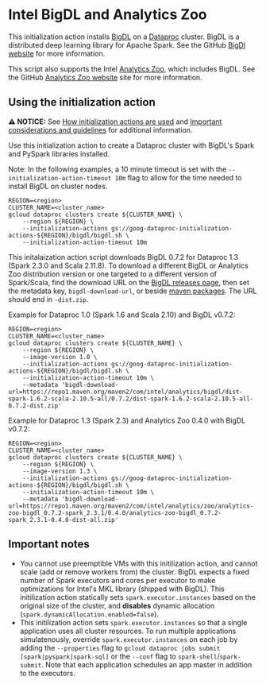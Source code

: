 # Intel BigDL and Analytics Zoo

This initialization action installs [BigDL](https://github.com/intel-analytics/BigDL) on a [Dataproc](https://cloud.google.com/dataproc) cluster. BigDL is a distributed deep learning library for Apache Spark. See the GitHub [BigDl website](https://bigdl-project.github.io/) for more information.

This script also supports the Intel [Analytics Zoo](https://software.intel.com/content/www/us/en/develop/topics/ai/analytics-zoo.html),
which includes BigDL. See the GitHub [Analytics Zoo website](https://analytics-zoo.github.io) site for more information.

## Using the initialization action

**:warning: NOTICE:** See [How initialization actions are used](/README.md#how-initialization-actions-are-used) and [Important considerations and guidelines](https://cloud.google.com/dataproc/docs/concepts/configuring-clusters/init-actions#important_considerations_and_guidelines) for additional information.

Use this initialization action to create a Dataproc cluster with BigDL's Spark and PySpark libraries installed.

Note: In the following examples, a 10 minute timeout is set with the `--initialization-action-timeout 10m` flag to allow for the time needed to install BigDL on cluster nodes.

```
REGION=<region>
CLUSTER_NAME=<cluster_name>
gcloud dataproc clusters create ${CLUSTER_NAME} \
    --region ${REGION} \
    --initialization-actions gs://goog-dataproc-initialization-actions-${REGION}/bigdl/bigdl.sh \
    --initialization-action-timeout 10m
```

This initalaization action script downloads BigDL 0.7.2 for Dataproc 1.3 (Spark 2.3.0 and Scala 2.11.8). 
To download a different BigDL or Analytics Zoo distribution version
or one targeted to a different version of Spark/Scala, 
find the download URL on the [BigDL releases page](https://bigdl-project.github.io/master/#release-download), then set the metadata key, `bigdl-download-url`, 
or beside [maven packages](https://repo1.maven.org/maven2/com/intel/analytics/).  The URL should end in `-dist.zip`.

Example for Dataproc 1.0 (Spark 1.6 and Scala 2.10) and BigDL v0.7.2:

```
REGION=<region>
CLUSTER_NAME=<cluster_name>
gcloud dataproc clusters create ${CLUSTER_NAME} \
    --region ${REGION} \
    --image-version 1.0 \
    --initialization-actions gs://goog-dataproc-initialization-actions-${REGION}/bigdl/bigdl.sh \
    --initialization-action-timeout 10m \
    --metadata 'bigdl-download-url=https://repo1.maven.org/maven2/com/intel/analytics/bigdl/dist-spark-1.6.2-scala-2.10.5-all/0.7.2/dist-spark-1.6.2-scala-2.10.5-all-0.7.2-dist.zip'
```

Example for Dataproc 1.3 (Spark 2.3) and Analytics Zoo 0.4.0 with BigDL v0.7.2:

```
REGION=<region>
CLUSTER_NAME=<cluster_name>
gcloud dataproc clusters create ${CLUSTER_NAME} \
    --region ${REGION} \
    --image-version 1.3 \
    --initialization-actions gs://goog-dataproc-initialization-actions-${REGION}/bigdl/bigdl.sh \
    --initialization-action-timeout 10m \
    --metadata 'bigdl-download-url=https://repo1.maven.org/maven2/com/intel/analytics/zoo/analytics-zoo-bigdl_0.7.2-spark_2.3.1/0.4.0/analytics-zoo-bigdl_0.7.2-spark_2.3.1-0.4.0-dist-all.zip'
```

## Important notes

* You cannot use preemptible VMs with this initilization action, and cannot scale (add or remove workers from) the cluster. BigDL expects a fixed number of Spark executors and cores per executor to make optimizations for Intel's MKL library (shipped with BigDL). This initilization action statically sets `spark.executor.instances` based on the original size of the cluster, and **disables** dynamic allocation (`spark.dynamicAllocation.enabled=false`).
* This initilization action sets `spark.executor.instances` so that a single application uses all cluster resources. To run multiple applications simulatenously, override `spark.executor.instances` on each job by adding the `--properties` flag to `gcloud dataproc jobs submit [spark|pyspark|spark-sql]` or the `--conf` flag to `spark-shell`/`spark-submit`. Note that each application schedules an app master in addition to the executors.
